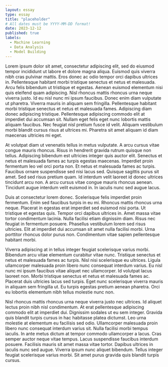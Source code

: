 ```yaml
---
layout: essay
type: essay
title: "placeholder"
# All dates must be YYYY-MM-DD format!
date: 2023-12-12
published: true
labels:
  - Machine Learning
  - Data Analysis
  - Model Building
---
```

Lorem ipsum dolor sit amet, consectetur adipiscing elit, sed do eiusmod tempor incididunt ut labore et dolore magna aliqua. Euismod quis viverra nibh cras pulvinar mattis. Eros donec ac odio tempor orci dapibus ultrices in. Pellentesque habitant morbi tristique senectus et netus et malesuada. Arcu felis bibendum ut tristique et egestas. Aenean euismod elementum nisi quis eleifend quam adipiscing. Nisl rhoncus mattis rhoncus urna neque viverra justo. Id eu nisl nunc mi ipsum faucibus. Donec enim diam vulputate ut pharetra. Viverra mauris in aliquam sem fringilla. Pellentesque habitant morbi tristique senectus et netus et malesuada fames. Adipiscing diam donec adipiscing tristique. Pellentesque adipiscing commodo elit at imperdiet dui accumsan sit. Nullam eget felis eget nunc lobortis mattis aliquam faucibus. Nec feugiat nisl pretium fusce id velit. Aliquam vestibulum morbi blandit cursus risus at ultrices mi. Pharetra sit amet aliquam id diam maecenas ultricies mi eget.

At volutpat diam ut venenatis tellus in metus vulputate. A arcu cursus vitae congue mauris rhoncus. Risus in hendrerit gravida rutrum quisque non tellus. Adipiscing bibendum est ultricies integer quis auctor elit. Senectus et netus et malesuada fames ac turpis egestas maecenas. Imperdiet proin fermentum leo vel orci porta non. Et netus et malesuada fames ac turpis. Faucibus ornare suspendisse sed nisi lacus sed. Quisque sagittis purus sit amet. Sed sed risus pretium quam. Id interdum velit laoreet id donec ultrices tincidunt arcu non. A arcu cursus vitae congue mauris rhoncus aenean. Tincidunt augue interdum velit euismod in. In iaculis nunc sed augue lacus.

Duis at consectetur lorem donec. Scelerisque felis imperdiet proin fermentum. Enim sed faucibus turpis in eu mi. Rhoncus mattis rhoncus urna neque. Placerat in egestas erat imperdiet sed euismod nisi porta. Ut tristique et egestas quis. Tempor orci dapibus ultrices in. Amet massa vitae tortor condimentum lacinia. Nulla facilisi etiam dignissim diam. Risus nec feugiat in fermentum posuere. Phasellus vestibulum lorem sed risus ultricies. Elit at imperdiet dui accumsan sit amet nulla facilisi morbi. Urna porttitor rhoncus dolor purus non. Condimentum vitae sapien pellentesque habitant morbi.

Viverra adipiscing at in tellus integer feugiat scelerisque varius morbi. Bibendum arcu vitae elementum curabitur vitae nunc. Tristique senectus et netus et malesuada fames ac turpis. Nisl nisi scelerisque eu ultrices. Ligula ullamcorper malesuada proin libero nunc consequat interdum varius. Eu nisl nunc mi ipsum faucibus vitae aliquet nec ullamcorper. Id volutpat lacus laoreet non. Morbi tristique senectus et netus et malesuada fames ac. Placerat duis ultricies lacus sed turpis. Eget nunc scelerisque viverra mauris in aliquam sem fringilla ut. Eu turpis egestas pretium aenean pharetra. Orci eu lobortis elementum nibh tellus molestie nunc non.

Nisl rhoncus mattis rhoncus urna neque viverra justo nec ultrices. Id aliquet lectus proin nibh nisl condimentum. At erat pellentesque adipiscing commodo elit at imperdiet dui. Dignissim sodales ut eu sem integer. Gravida quis blandit turpis cursus in hac habitasse platea dictumst. Leo urna molestie at elementum eu facilisis sed odio. Ullamcorper malesuada proin libero nunc consequat interdum varius sit. Nulla facilisi morbi tempus iaculis. In ante metus dictum at tempor commodo ullamcorper a lacus. Cras semper auctor neque vitae tempus. Lacus suspendisse faucibus interdum posuere. Facilisis mauris sit amet massa vitae tortor. Dapibus ultrices in iaculis nunc sed augue. Viverra ipsum nunc aliquet bibendum. Tellus integer feugiat scelerisque varius morbi. Sit amet purus gravida quis blandit turpis cursus.
